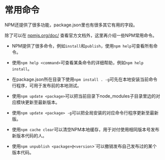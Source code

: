 # 常用命令

NPM还提供了很多功能，package.json里也有很多其它有用的字段。

除了可以在 [npmjs.org/doc/](https://npmjs.org/doc/) 查看官方文档外，这里再介绍一些NPM常用命令。

* NPM提供了很多命令，例如`install`和`publish`，使用`npm help`可查看所有命令。
* 使用`npm help <command>`可查看某条命令的详细帮助，例如`npm help install`。

* 在package.json所在目录下使用`npm install . -g`可先在本地安装当前命令行程序，可用于发布前的本地测试。

* 使用`npm update <package>`可以把当前目录下node_modules子目录里边的对应模块更新至最新版本。

* 使用`npm update <package> -g`可以把全局安装的对应命令行程序更新至最新版。

* 使用`npm cache clear`可以清空NPM本地缓存，用于对付使用相同版本号发布新版本代码的人。

* 使用`npm unpublish <package>@<version`>`可以撤销发布自己发布过的某个版本代码。

